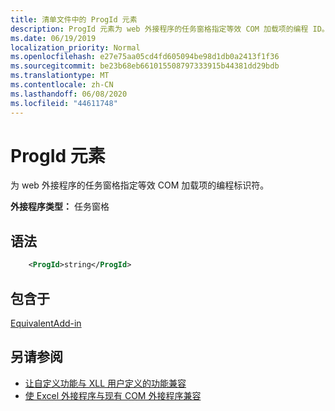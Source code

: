 ```yaml
---
title: 清单文件中的 ProgId 元素
description: ProgId 元素为 web 外接程序的任务窗格指定等效 COM 加载项的编程 ID。
ms.date: 06/19/2019
localization_priority: Normal
ms.openlocfilehash: e27e75aa05cd4fd605094be98d1db0a2413f1f36
ms.sourcegitcommit: be23b68eb661015508797333915b44381dd29bdb
ms.translationtype: MT
ms.contentlocale: zh-CN
ms.lasthandoff: 06/08/2020
ms.locfileid: "44611748"
---
```

# <a name="progid-element"></a>ProgId 元素

为 web 外接程序的任务窗格指定等效 COM 加载项的编程标识符。

**外接程序类型：** 任务窗格

## <a name="syntax"></a>语法

```XML
    <ProgId>string</ProgId>  
```

## <a name="contained-in"></a>包含于

[EquivalentAdd-in](equivalentaddin.md)

## <a name="see-also"></a>另请参阅

- [让自定义功能与 XLL 用户定义的功能兼容](../../excel/make-custom-functions-compatible-with-xll-udf.md)
- [使 Excel 外接程序与现有 COM 外接程序兼容](../../develop/make-office-add-in-compatible-with-existing-com-add-in.md)